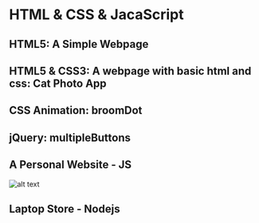 # HTML & CSS & JacaScript

## HTML5: A Simple Webpage

## HTML5 & CSS3: A webpage with basic html and css: Cat Photo App 

## CSS Animation: broomDot

## jQuery: multipleButtons

## A Personal Website - JS
![alt text](https://github.com/Yue-design/simple-website/blob/master/personalWebsite/Annotated%20home%20page%20wireframe.png)

## Laptop Store - Nodejs
